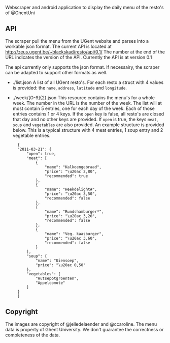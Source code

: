 Webscraper and android application to display the daily menu of the resto's of @GhentUni

API
---

The scraper pull the menu from the UGent website and parses into a workable json format. The current API is located at http://zeus.ugent.be/~blackskad/resto/api/0.1/ The number at the end of the URL indicates the version of the API. Currently the API is at version 0.1

The api currently only supports the json format. If necessairy, the scraper can be adapted to support other formats as well.

* ./list.json
A list of all UGent resto's. For each resto a struct with 4 values is provided: the `name`, `address`, `latitude` and `longitude`.

* ./week/[O-9]{2}.json
This resource contains the menu's for a whole week. The number in the URL is the number of the week. The list will at most contain 5 entries, one for each day of the week. Each of those entries contains 1 or 4 keys. If the `open` key is false, all resto's are closed that day and no other keys are provided. If `open` is true, the keys `meat`, `soup` and `vegetables` are also provided. An example structure is provided below. This is a typical structure with 4 meat entries, 1 soup entry and 2 vegetable entries.

		{
		"2011-03-21": {
			"open": true, 
			"meat": [
				{
					"name": "Kalkoengebraad", 
					"price": "\u20ac 2,80", 
					"recommended": true
				}, 
				{
					"name": "Heekdelight#", 
					"price": "\u20ac 3,50", 
					"recommended": false
				}, 
				{
					"name": "Rundshamburger*", 
					"price": "\u20ac 3,20", 
					"recommended": false
				}, 
				{
					"name": "Veg. kaasburger", 
					"price": "\u20ac 3,60", 
					"recommended": false
				}
			], 
			"soup": {
				"name": "Uiensoep", 
				"price": "\u20ac 0,50"
			}, 
			"vegetables": [
				"Hutsepotgroenten", 
				"Appelcomote"
			]
		}
		}


Copyright
---------
The images are copyright of @jelledelaender and @ccaroline.
The menu data is property of Ghent University. We don't guarantee the correctness or completeness of the data.
